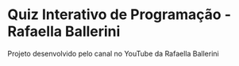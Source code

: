# Quiz Interativo de Programação - Rafaella Ballerini
Projeto desenvolvido pelo canal no YouTube da Rafaella Ballerini
